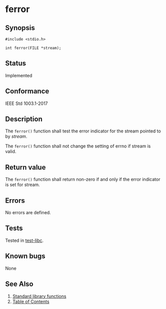 # ferror

## Synopsis

`#include <stdio.h>`

`int ferror(FILE *stream);`

## Status

Implemented

## Conformance

IEEE Std 1003.1-2017

## Description

The `ferror()` function shall test the error indicator for the stream pointed to by _stream_.

The `ferror()` function shall not change the setting of errno if stream is valid.

## Return value

The `ferror()` function shall return non-zero if and only if the error indicator is set for stream.

## Errors

No errors are defined.

## Tests

Tested in [test-libc](https://github.com/phoenix-rtos/phoenix-rtos-tests/tree/master/libc).

## Known bugs

None

## See Also

1. [Standard library functions](../README.md)
2. [Table of Contents](../../../README.md)
